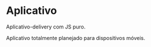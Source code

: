 # Aplicativo
Aplicativo-delivery com JS puro.

Aplicativo totalmente planejado para dispositivos móveis.


